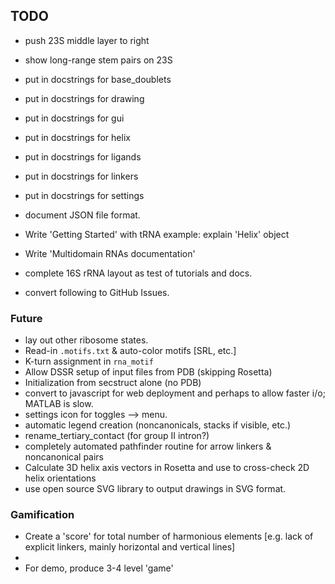 ## TODO
* push 23S middle layer to right
* show long-range stem pairs on 23S
* put in docstrings for base_doublets
* put in docstrings for drawing
* put in docstrings for gui
* put in docstrings for helix
* put in docstrings for ligands
* put in docstrings for linkers
* put in docstrings for settings
* document JSON file format.

* Write 'Getting Started' with tRNA example: explain 'Helix' object
* Write 'Multidomain RNAs documentation'
* complete 16S rRNA layout as test of tutorials and docs.
* convert following to GitHub Issues.
 
### Future
* lay out other ribosome states.
* Read-in `.motifs.txt` & auto-color motifs [SRL, etc.]
* K-turn assignment in `rna_motif`
* Allow DSSR setup of input files from PDB (skipping Rosetta)
* Initialization from secstruct alone (no PDB)
* convert to javascript for web deployment and perhaps to allow faster i/o; MATLAB is slow.
* settings icon for toggles --> menu.
* automatic legend creation (noncanonicals, stacks if visible, etc.)
* rename_tertiary_contact (for group II intron?)
* completely automated pathfinder routine for arrow linkers & noncanonical pairs
* Calculate 3D helix axis vectors in Rosetta and use to cross-check 2D helix orientations
* use open source SVG library to output drawings in SVG format.
 
### Gamification
* Create a 'score' for total number of harmonious elements [e.g. lack of explicit linkers, mainly horizontal and vertical lines]
* 
* For demo, produce 3-4 level 'game' 

